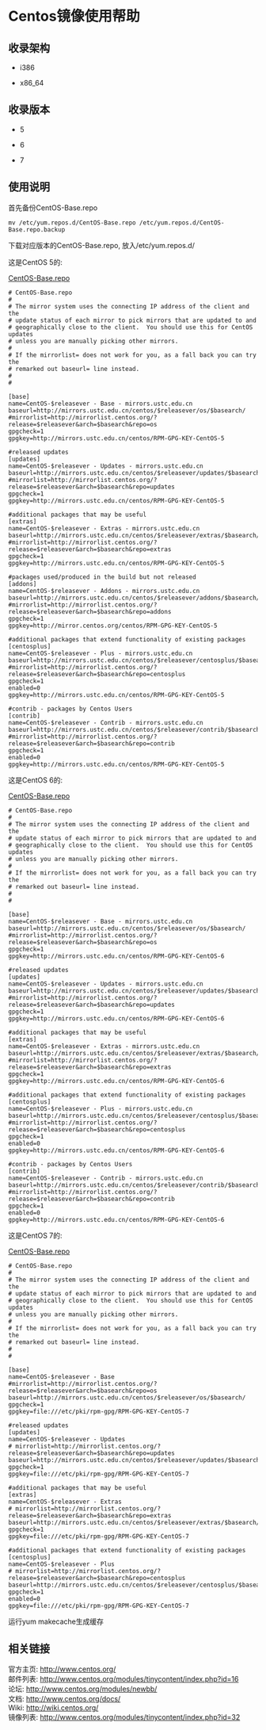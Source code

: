 ---
---

# Centos镜像使用帮助

## 收录架构

  + i386

  + x86_64

## 收录版本

  + 5

  + 6

  + 7

## 使用说明

首先备份CentOS-Base.repo 

    
    
    mv /etc/yum.repos.d/CentOS-Base.repo /etc/yum.repos.d/CentOS-Base.repo.backup

下载对应版本的CentOS-Base.repo, 放入/etc/yum.repos.d/ 

这是CentOS 5的: 

[CentOS-Base.repo](/wiki/_export/code/mirrors/help/CentOS-Basecc37.repo?codeblock=1 "下载片段")

    
    
    
    # CentOS-Base.repo
    #
    # The mirror system uses the connecting IP address of the client and the
    # update status of each mirror to pick mirrors that are updated to and
    # geographically close to the client.  You should use this for CentOS updates
    # unless you are manually picking other mirrors.
    #
    # If the mirrorlist= does not work for you, as a fall back you can try the 
    # remarked out baseurl= line instead.
    #
    #
     
    [base]
    name=CentOS-$releasever - Base - mirrors.ustc.edu.cn
    baseurl=http://mirrors.ustc.edu.cn/centos/$releasever/os/$basearch/
    #mirrorlist=http://mirrorlist.centos.org/?release=$releasever&arch=$basearch&repo=os
    gpgcheck=1
    gpgkey=http://mirrors.ustc.edu.cn/centos/RPM-GPG-KEY-CentOS-5
     
    #released updates 
    [updates]
    name=CentOS-$releasever - Updates - mirrors.ustc.edu.cn
    baseurl=http://mirrors.ustc.edu.cn/centos/$releasever/updates/$basearch/
    #mirrorlist=http://mirrorlist.centos.org/?release=$releasever&arch=$basearch&repo=updates
    gpgcheck=1
    gpgkey=http://mirrors.ustc.edu.cn/centos/RPM-GPG-KEY-CentOS-5
     
    #additional packages that may be useful
    [extras]
    name=CentOS-$releasever - Extras - mirrors.ustc.edu.cn
    baseurl=http://mirrors.ustc.edu.cn/centos/$releasever/extras/$basearch/
    #mirrorlist=http://mirrorlist.centos.org/?release=$releasever&arch=$basearch&repo=extras
    gpgcheck=1
    gpgkey=http://mirrors.ustc.edu.cn/centos/RPM-GPG-KEY-CentOS-5
     
    #packages used/produced in the build but not released
    [addons]
    name=CentOS-$releasever - Addons - mirrors.ustc.edu.cn
    baseurl=http://mirrors.ustc.edu.cn/centos/$releasever/addons/$basearch/
    #mirrorlist=http://mirrorlist.centos.org/?release=$releasever&arch=$basearch&repo=addons
    gpgcheck=1
    gpgkey=http://mirror.centos.org/centos/RPM-GPG-KEY-CentOS-5
     
    #additional packages that extend functionality of existing packages
    [centosplus]
    name=CentOS-$releasever - Plus - mirrors.ustc.edu.cn
    baseurl=http://mirrors.ustc.edu.cn/centos/$releasever/centosplus/$basearch/
    #mirrorlist=http://mirrorlist.centos.org/?release=$releasever&arch=$basearch&repo=centosplus
    gpgcheck=1
    enabled=0
    gpgkey=http://mirrors.ustc.edu.cn/centos/RPM-GPG-KEY-CentOS-5
     
    #contrib - packages by Centos Users
    [contrib]
    name=CentOS-$releasever - Contrib - mirrors.ustc.edu.cn
    baseurl=http://mirrors.ustc.edu.cn/centos/$releasever/contrib/$basearch/
    #mirrorlist=http://mirrorlist.centos.org/?release=$releasever&arch=$basearch&repo=contrib
    gpgcheck=1
    enabled=0
    gpgkey=http://mirrors.ustc.edu.cn/centos/RPM-GPG-KEY-CentOS-5

这是CentOS 6的: 

[CentOS-Base.repo](/wiki/_export/code/mirrors/help/CentOS-Basec273.repo?codeblock=2 "下载片段")

    
    
    
    # CentOS-Base.repo
    #
    # The mirror system uses the connecting IP address of the client and the
    # update status of each mirror to pick mirrors that are updated to and
    # geographically close to the client.  You should use this for CentOS updates
    # unless you are manually picking other mirrors.
    #
    # If the mirrorlist= does not work for you, as a fall back you can try the 
    # remarked out baseurl= line instead.
    #
    #
     
    [base]
    name=CentOS-$releasever - Base - mirrors.ustc.edu.cn
    baseurl=http://mirrors.ustc.edu.cn/centos/$releasever/os/$basearch/
    #mirrorlist=http://mirrorlist.centos.org/?release=$releasever&arch=$basearch&repo=os
    gpgcheck=1
    gpgkey=http://mirrors.ustc.edu.cn/centos/RPM-GPG-KEY-CentOS-6
     
    #released updates 
    [updates]
    name=CentOS-$releasever - Updates - mirrors.ustc.edu.cn
    baseurl=http://mirrors.ustc.edu.cn/centos/$releasever/updates/$basearch/
    #mirrorlist=http://mirrorlist.centos.org/?release=$releasever&arch=$basearch&repo=updates
    gpgcheck=1
    gpgkey=http://mirrors.ustc.edu.cn/centos/RPM-GPG-KEY-CentOS-6
     
    #additional packages that may be useful
    [extras]
    name=CentOS-$releasever - Extras - mirrors.ustc.edu.cn
    baseurl=http://mirrors.ustc.edu.cn/centos/$releasever/extras/$basearch/
    #mirrorlist=http://mirrorlist.centos.org/?release=$releasever&arch=$basearch&repo=extras
    gpgcheck=1
    gpgkey=http://mirrors.ustc.edu.cn/centos/RPM-GPG-KEY-CentOS-6
     
    #additional packages that extend functionality of existing packages
    [centosplus]
    name=CentOS-$releasever - Plus - mirrors.ustc.edu.cn
    baseurl=http://mirrors.ustc.edu.cn/centos/$releasever/centosplus/$basearch/
    #mirrorlist=http://mirrorlist.centos.org/?release=$releasever&arch=$basearch&repo=centosplus
    gpgcheck=1
    enabled=0
    gpgkey=http://mirrors.ustc.edu.cn/centos/RPM-GPG-KEY-CentOS-6
     
    #contrib - packages by Centos Users
    [contrib]
    name=CentOS-$releasever - Contrib - mirrors.ustc.edu.cn
    baseurl=http://mirrors.ustc.edu.cn/centos/$releasever/contrib/$basearch/
    #mirrorlist=http://mirrorlist.centos.org/?release=$releasever&arch=$basearch&repo=contrib
    gpgcheck=1
    enabled=0
    gpgkey=http://mirrors.ustc.edu.cn/centos/RPM-GPG-KEY-CentOS-6

这是CentOS 7的: 

[CentOS-Base.repo](/wiki/_export/code/mirrors/help/CentOS-Base4f98.repo?codeblock=3 "下载片段")

    
    
    
    # CentOS-Base.repo
    #
    # The mirror system uses the connecting IP address of the client and the
    # update status of each mirror to pick mirrors that are updated to and
    # geographically close to the client.  You should use this for CentOS updates
    # unless you are manually picking other mirrors.
    #
    # If the mirrorlist= does not work for you, as a fall back you can try the
    # remarked out baseurl= line instead.
    #
    #
     
    [base]
    name=CentOS-$releasever - Base
    #mirrorlist=http://mirrorlist.centos.org/?release=$releasever&arch=$basearch&repo=os
    baseurl=http://mirrors.ustc.edu.cn/centos/$releasever/os/$basearch/
    gpgcheck=1
    gpgkey=file:///etc/pki/rpm-gpg/RPM-GPG-KEY-CentOS-7
     
    #released updates
    [updates]
    name=CentOS-$releasever - Updates
    # mirrorlist=http://mirrorlist.centos.org/?release=$releasever&arch=$basearch&repo=updates
    baseurl=http://mirrors.ustc.edu.cn/centos/$releasever/updates/$basearch/
    gpgcheck=1
    gpgkey=file:///etc/pki/rpm-gpg/RPM-GPG-KEY-CentOS-7
     
    #additional packages that may be useful
    [extras]
    name=CentOS-$releasever - Extras
    # mirrorlist=http://mirrorlist.centos.org/?release=$releasever&arch=$basearch&repo=extras
    baseurl=http://mirrors.ustc.edu.cn/centos/$releasever/extras/$basearch/
    gpgcheck=1
    gpgkey=file:///etc/pki/rpm-gpg/RPM-GPG-KEY-CentOS-7
     
    #additional packages that extend functionality of existing packages
    [centosplus]
    name=CentOS-$releasever - Plus
    # mirrorlist=http://mirrorlist.centos.org/?release=$releasever&arch=$basearch&repo=centosplus
    baseurl=http://mirrors.ustc.edu.cn/centos/$releasever/centosplus/$basearch/
    gpgcheck=1
    enabled=0
    gpgkey=file:///etc/pki/rpm-gpg/RPM-GPG-KEY-CentOS-7

运行yum makecache生成缓存 

## 相关链接

官方主页: <http://www.centos.org/>   
邮件列表: <http://www.centos.org/modules/tinycontent/index.php?id=16>  
论坛: <http://www.centos.org/modules/newbb/>   
文档: <http://www.centos.org/docs/>   
Wiki: <http://wiki.centos.org/>   
镜像列表: <http://www.centos.org/modules/tinycontent/index.php?id=32>

